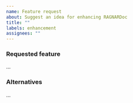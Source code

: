 ```yaml
---
name: Feature request
about: Suggest an idea for enhancing RAGNARDoc
title: ""
labels: enhancement
assignees: ""
---
```


### Requested feature

<!-- Describe the feature you have in mind and the user need it addresses. -->

...

### Alternatives

<!-- Describe any alternatives you have considered. -->

...

<!-- ⚠️ ATTENTION: When sharing screenshots, attachments, or other data make sure not to include any sensitive information. -->
